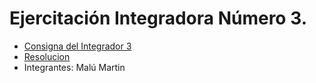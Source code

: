 # Ejercitación Integradora Número 3.

* [Consigna del Integrador 3](https://github.com/Ada-IT/bootcamp-frontend/blob/master/integradores/Integrador%203.%20Funciones.md)
* [Resolucion](https://malumart.github.io/Integrador-3/)
* Integrantes: 
 Malú Martin
